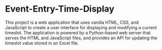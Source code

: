 # Event-Entry-Time-Display
This project is a web application that uses vanilla HTML, CSS, and JavaScript to create a user interface for displaying and modifying a current timeslot. The application is powered by a Python-based web server that serves the HTML and JavaScript files, and provides an API for updating the timeslot value stored in an Excel file.
